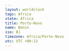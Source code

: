 ```yaml
---
layout: worldclock
tags: Africa
state: Africa
title: Porto-Novo
name: Benin
iso: BJ
timezone: Africa/Porto-Novo
utc: UTC +00:13
---
```


